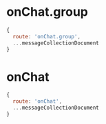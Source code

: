 # onChat.group
```js
{
  route: 'onChat.group',
  ...messageCollectionDocument
}
```

# onChat
```js
{
  route: 'onChat',
  ...messageCollectionDocument
}
```